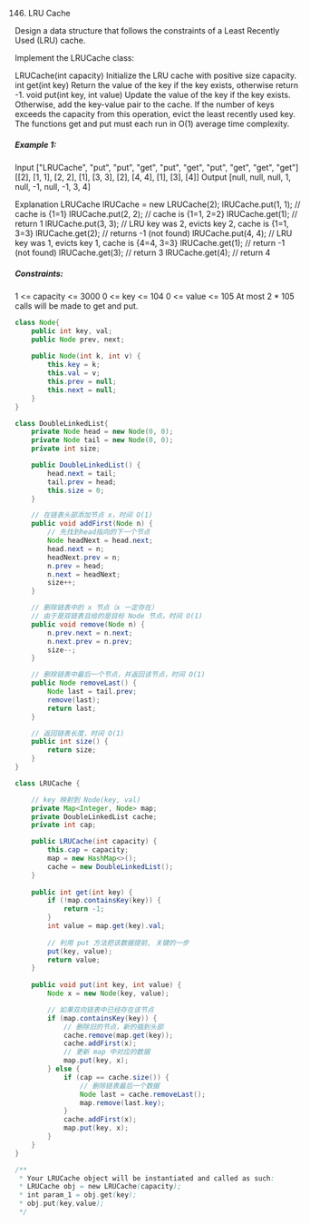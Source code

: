 146. LRU Cache

Design a data structure that follows the constraints of a Least Recently Used (LRU) cache.

Implement the LRUCache class:

LRUCache(int capacity) Initialize the LRU cache with positive size capacity.
int get(int key) Return the value of the key if the key exists, otherwise return -1.
void put(int key, int value) Update the value of the key if the key exists. Otherwise, add the key-value pair to the cache. If the number of keys exceeds the capacity from this operation, evict the least recently used key.
The functions get and put must each run in O(1) average time complexity.

##### Example 1:

Input
["LRUCache", "put", "put", "get", "put", "get", "put", "get", "get", "get"]
[[2], [1, 1], [2, 2], [1], [3, 3], [2], [4, 4], [1], [3], [4]]
Output
[null, null, null, 1, null, -1, null, -1, 3, 4]

Explanation
LRUCache lRUCache = new LRUCache(2);
lRUCache.put(1, 1); // cache is {1=1}
lRUCache.put(2, 2); // cache is {1=1, 2=2}
lRUCache.get(1);    // return 1
lRUCache.put(3, 3); // LRU key was 2, evicts key 2, cache is {1=1, 3=3}
lRUCache.get(2);    // returns -1 (not found)
lRUCache.put(4, 4); // LRU key was 1, evicts key 1, cache is {4=4, 3=3}
lRUCache.get(1);    // return -1 (not found)
lRUCache.get(3);    // return 3
lRUCache.get(4);    // return 4

##### Constraints:

1 <= capacity <= 3000
0 <= key <= 104
0 <= value <= 105
At most 2 * 105 calls will be made to get and put.

```java
class Node{
    public int key, val;
    public Node prev, next;
    
    public Node(int k, int v) {
        this.key = k;
        this.val = v;
        this.prev = null;
        this.next = null;
    }
}

class DoubleLinkedList{
    private Node head = new Node(0, 0);
    private Node tail = new Node(0, 0);
    private int size;

    public DoubleLinkedList() {
        head.next = tail;
        tail.prev = head;
        this.size = 0;
    }

    // 在链表头部添加节点 x，时间 O(1)
    public void addFirst(Node n) {
        // 先找到head指向的下一个节点
        Node headNext = head.next;
        head.next = n;
        headNext.prev = n;
        n.prev = head;
        n.next = headNext;
        size++;
    }

    // 删除链表中的 x 节点（x 一定存在）
    // 由于是双链表且给的是目标 Node 节点，时间 O(1)
    public void remove(Node n) {
        n.prev.next = n.next;
        n.next.prev = n.prev;
        size--;
    }

    // 删除链表中最后一个节点，并返回该节点，时间 O(1)
    public Node removeLast() {
        Node last = tail.prev;
        remove(last);
        return last;
    }

    // 返回链表长度，时间 O(1)
    public int size() {
        return size;
    }
}

class LRUCache {

    // key 映射到 Node(key, val)
    private Map<Integer, Node> map;
    private DoubleLinkedList cache;
    private int cap;

    public LRUCache(int capacity) {
        this.cap = capacity;
        map = new HashMap<>();
        cache = new DoubleLinkedList();
    }
    
    public int get(int key) {
        if (!map.containsKey(key)) {
            return -1;
        }
        int value = map.get(key).val;
        
        // 利用 put 方法把该数据提前, 关键的一步
        put(key, value);
        return value;
    }
    
    public void put(int key, int value) {
        Node x = new Node(key, value);

        // 如果双向链表中已经存在该节点
        if (map.containsKey(key)) {
            // 删除旧的节点，新的插到头部
            cache.remove(map.get(key));
            cache.addFirst(x);
            // 更新 map 中对应的数据
            map.put(key, x);
        } else {
            if (cap == cache.size()) {
                // 删除链表最后一个数据
                Node last = cache.removeLast();
                map.remove(last.key);
            }
            cache.addFirst(x);
            map.put(key, x);
        }
    }
}

/**
 * Your LRUCache object will be instantiated and called as such:
 * LRUCache obj = new LRUCache(capacity);
 * int param_1 = obj.get(key);
 * obj.put(key,value);
 */
```

